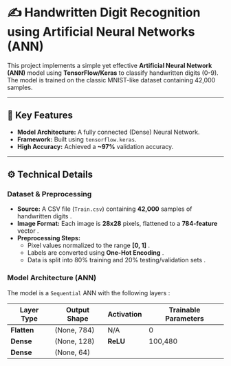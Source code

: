 <!DOCTYPE html>
<html lang="en">

<body>

 <h1>✍️ Handwritten Digit Recognition using Artificial Neural Networks (ANN)</h1>
    
 <p>This project implements a simple yet effective <strong>Artificial Neural Network (ANN)</strong> model using <strong>TensorFlow/Keras</strong> to classify handwritten digits (0-9). The model is trained on the classic MNIST-like dataset containing 42,000 samples.</p>

<hr>
    <h2>🚀 Key Features</h2>
    <ul>
        <li><strong>Model Architecture:</strong> A fully connected (Dense) Neural Network.</li>
        <li><strong>Framework:</strong> Built using <code>tensorflow.keras</code>.</li>
        <li><strong>High Accuracy:</strong> Achieved a <strong>~97%</strong> validation accuracy.</li>
    </ul>
    <hr>
    <h2>⚙️ Technical Details</h2>
    <h3>Dataset & Preprocessing</h3>
    <ul>
        <li><strong>Source:</strong> A CSV file (<code>Train.csv</code>) containing <strong>42,000</strong> samples of handwritten digits <span class="citation"></span>.</li>
        <li><strong>Image Format:</strong> Each image is <strong>28x28</strong> pixels, flattened to a <strong>784-feature</strong> vector <span class="citation"></span>.</li>
        <li><strong>Preprocessing Steps:</strong>
            <ul>
                <li>Pixel values normalized to the range <strong>[0, 1]</strong> <span class="citation"></span>.</li>
                <li>Labels are converted using <strong>One-Hot Encoding</strong> <span class="citation"></span>.</li>
                <li>Data is split into 80% training and 20% testing/validation sets <span class="citation"></span>.</li>
            </ul>
        </li>
    </ul>
    <h3>Model Architecture (ANN)</h3>
    <p>The model is a <code>Sequential</code> ANN with the following layers <span class="citation"></span>:</p>
    <table>
        <thead>
            <tr>
                <th>Layer Type</th>
                <th>Output Shape</th>
                <th>Activation</th>
                <th>Trainable Parameters</th>
            </tr>
        </thead>
        <tbody>
            <tr>
                <td><strong>Flatten</strong></td>
                <td>(None, 784)</td>
                <td>N/A</td>
                <td>0</td>
            </tr>
            <tr>
                <td><strong>Dense</strong></td>
                <td>(None, 128)</td>
                <td><strong>ReLU</strong></td>
                <td>100,480</td>
            </tr>
            <tr>
                <td><strong>Dense</strong></td>
                <td>(None, 64)</td>
                <td>
